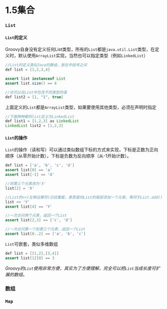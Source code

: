 # 1.5集合

### `List`

#### `List`的定义

Groovy自身没有定义任何List类型，所有的`List`都是`java.util.List`类型，在定义时，默认使用`ArrayList`实现，当然也可以指定类型（例如`LinkedList`）

```java
//List的定义类似Java的数组，放在中括号之间
def list = [1,2,3,4]

assert list instanceof List
assert list.size() == 4

//也可以在List中包含不同类型的值
def list2 = [1, "1", true]
```

上面定义的`List`都是`ArrayList`类型，如果要使用其他类型，必须在声明时指定

```java
//下面两种都将list定义为LinkedList
def list1 = [1,2,3] as LinkedList
LinkedList list2 = [1,2,3]
```

#### `List`的操作

`List`的操作（读和写）可以通过类似数组下标的方式来实现，下标是正数为正向顺序（从零开始计数），下标是负数为反向顺序（从-1开始计数）。

```java
def list = ['a', 'b', 'c', 'd']
assert list[0] == 'a'
assert list[-1] == 'd'

//将第三个元素改为'X'
list[2] = 'X'

//List的<<(左移运算符)已经重载，意思是向List的尾部添加一个元素，等同于List.add()
list << 'Y'
assert list[4] == 'Y'

//一次访问两个元素，返回一个List
assert list[2,3] == ['c', 'd']

//一次访问第一个到第三个元素，返回一个List
assert list[0..2] == ['a', 'b', 'c']
```

`List`可嵌套，类似多维数组

```java
def list = [[1,2],[3,4]]
assert list[1][0] == 3
```

_Groovy的`List`使用非常方便，其实为了方便理解，完全可以把`List`当成长度可扩展的数组。_

### 数组


### `Map`
